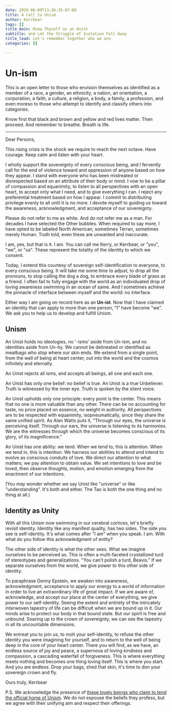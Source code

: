 ```yaml
---
date: 2020-06-09T13:26:35-07:00
title: A Call to Unism
author: Kerrbear
tags: []
title_main: Know Thyself as an Unist
subtitle: and Let the Struggle of Isolation Fall Away
title_lead: Let's remember together who we are
categories: []

---
```

# Un-ism

This is an open letter to those who envision themselves as identified as a member of a race, a gender, an ethnicity, a nation, an orientation, a corporation, a faith, a culture, a religion, a body, a family, a profession, and even moreso to those who attempt to identify and classify others into categories.

Know first that black and brown and yellow and red lives matter. Then proceed. And remember to breathe. Breath is life.

***

Dear Persons,

This rising crisis is the shock we require to reach the next octave. Have courage. Keep calm and listen with your heart.

I wholly support the sovereignty of every conscious being, and I fervently call for the end of violence toward and oppression of anyone based on how they appear. I stand with everyone who has been mistreated or disrespected based on an attribute of their body or mind. I vow to be a pillar of compassion and equanimity, to listen to all perspectives with an open heart, to accept only what I need, and to give everything I can. I reject any preferential treatment based on how I appear. I commit to distributing privilege evenly to all until it is no more. I devote myself to guiding us toward the awareness, acknowledgment, and acceptance of our sovereignty.

Please do not refer to me as white. And do not refer me as a man. For decades I have selected the Other bubbles. When required to say more, I have opted to be labeled North American, sometimes Terran, sometimes merely Human. Truth told, even these are unwanted and inaccurate.

I am, yes, but that is it. I am. You can call me Kerry, or Kerrbear, or "you", "we", or "us". These represent the totality of the identity to which we consent.

Today, I extend this courtesy of sovereign self-identification to everyone, to every conscious being. It will take me some time to adjust, to drop all the pronouns, to stop calling the dog a dog, to embrace every blade of grass as a friend. I often fail to fully engage with the world as an individuated drop of loving awareness swimming in an ocean of same. And I sometimes achieve the pinnacle of interface between myself and the world: no interface.

Either way I am going on record  here as an **Un-ist**. Now that I have claimed an identity that can apply to more than one person, "I" have become "we". We ask you to help us to develop and fulfill Unism.

## Unism

An Unist holds no ideologies, no '-isms' aside from Un-ism, and no identities aside from Un-ity. We cannot be delineated or identified as meatbags who stop where our skin ends. We extend from a single point, from the well of being at heart center, out into the world and the cosmos infinitely and eternally.

An Unist rejects all isms, and accepts all beings, all one and each one.

An Unist has only one belief: no belief is true. An Unist is a true  Unbeliever. Truth is witnessed by the inner eye. Truth is spoken by the silent voice.

An Unist upholds only one principle: every point is the center. This means that no one is more valuable than any other. There can be no accounting for taste, no price placed on essence, no weight in authority. All perspectives are to be respected with equanimity, isopneumatically, since they share the same unified spirit. As Alan Watts puts it, "Through our eyes, the universe is perceiving itself. Through our ears, the universe is listening to its harmonies. We are the witnesses through which the universe becomes conscious of its glory, of its magnificence."

An Unist has one ability: we tend. When we tend to, this is attention. When we tend in, this is intention. We harness our abilities to attend and intend to evolve as conscious conduits of love. We direct our attention to what matters; we pay attention to obtain value. We set intentions to love and be loved, then observe thoughts, motion, and emotion emerging from the enactment of our intentions.

(You may wonder whether we say Unist like "universe" or like "understanding". It's both and either. The Tao is both the one thing and no thing at all.)

## Identity as Unity

With all this Unism now swimming in our cerebral cortices, let's briefly revisit identity. Identity like any manifest quality, has two sides. The side you see is self-identity. It's what comes after "I am" when you speak. I am. With what do you follow this acknowledgment of entity?

The other side of identity is what the other sees. What we imagine ourselves to be perceived as. This is often a multi-faceted crystallized turd of stereotypes and generalizations. "You can't polish a turd, Beavis." If we separate ourselves from the world, we give power to this other side of identity.

To paraphrase Donny Epstein, we awaken into awareness, acknowledgment, acceptance to apply our energy to a world of information in order to live an extraordinary life of great impact. If we are aware of, acknowledge, and accept our place at the center of everything, we give power to our self-identity. Seeing the extent and entirety of the intricately interwoven tapestry of life can be difficult when we are bound up in it. Our minds arise to protect our body in that bound state. But our spirit is free and unbound. Soaring up to the crown of sovereignty, we can see the tapestry in all its uncountable dimensions.

We entreat you to join us, to molt your self-identity, to refuse the other identity you were imagining for yourself, and to return to the well of being deep in the core of your heart center. There you will find, as we have, an endless source of joy and peace, a supernova of loving kindness and compassion, a cascading waterfall of forgiveness. This is where everything meets nothing and becomes one thing loving itself. This is where you start. And you are endless. Drop your bags, shed that skin, it's time to don your sovereign crown and fly.

Ours truly,
Kerrbear

P.S. We acknowledge the presence of [these lovely beings who claim to tend the official home of Unism](https://theunists.wordpress.com/category/what-is-unism/). We do not espouse the beliefs they profess, but we agree with their unifying aim and respect their offerings.